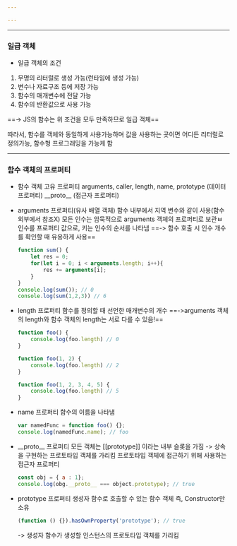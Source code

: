 ```yaml
---

---
```

---

### 일급 객체

- 일급 객체의 조건 
1. 무명의 리터럴로 생성 가능(런타임에 생성 가능)
2. 변수나 자료구조 등에 저장 가능
3. 함수의 매개변수에 전달 가능
4. 함수의 반환값으로 사용 가능

==-> JS의 함수는 위 조건을 모두 만족하므로 일급 객체==

따라서, 함수를 객체와 동일하게 사용가능하며 값을 사용하는 곳이면 어디든 리터럴로 정의가능, 함수형 프로그래밍을 가능케 함

---
### 함수 객체의 프로퍼티

- 함수 객체 고유 프로퍼티
	arguments, caller, length, name, prototype (데이터 프로퍼티)
	\_\_proto\_\_ (접근자 프로퍼티)

- arguments 프로퍼티(유사 배열 객체)
	함수 내부에서 지역 변수와 같이 사용(함수 외부에서 참조X)
	모든 인수는 암묵적으로 arguments 객체의 프로퍼티로 보관ㅂ
	인수를 프로퍼티 값으로, 키는 인수의 순서를 나타냄
	==-> 함수 호출 시 인수 개수를 확인할 때 유용하게 사용==
	```javaScript
	function sum() {
		let res = 0;
		for(let i = 0; i < arguments.length; i++){
			res += arguments[i];
		}
	}
	console.log(sum()); // 0
	console.log(sum(1,2,3)) // 6
	```

- length 프로퍼티
	함수를 정의할 때 선언한 매개변수의 개수
	==->arguments 객체의 length와 함수 객체의 length는 서로 다를 수 있음!==
	```javaScript
	function foo() {
		console.log(foo.length) // 0
	}

	function foo(1, 2) {
		console.log(foo.length) // 2
	}

	function foo(1, 2, 3, 4, 5) {
		console.log(foo.length) // 5
	}
	```

- name 프로퍼티
	함수의 이름을 나타냄
	```javaScript
	var namedFunc = function foo() {};
	console.log(namedFunc.name); // foo
	```

- \_\_proto\_\_ 프로퍼티
	모든 객체는 \[\[prototype\]\] 이라는 내부 슬롯을 가짐
	-> 상속을 구현하는 프로토타입 객체를 가리킴
	프로토타입 객체에 접근하기 위해 사용하는 접근자 프로퍼티
	```javaScript
	const obj = { a : 1};
	console.log(obg.__proto__ === object.prototype); // true
	```

- prototype 프로퍼티
	생성자 함수로 호출할 수 있는 함수 객체 즉, Constructor만 소유
	```javaScript
	(function () {}).hasOwnProperty('prototype'); // true
	```
	-> 생성자 함수가 생성할 인스턴스의 프로토타입 객체를 가리킴













